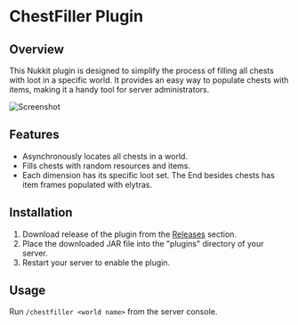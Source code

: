 # ChestFiller Plugin

## Overview

This Nukkit plugin is designed to simplify the process of filling all chests with loot in a specific world. It provides an easy way to populate chests with items, making it a handy tool for server administrators.

![Screenshot](https://github.com/4AK1LLA/ChestFiller/assets/90700933/09d4c017-318f-4156-b3a0-6cc130378a33)

## Features

- Asynchronously locates all chests in a world.
- Fills chests with random resources and items.
- Each dimension has its specific loot set. The End besides chests has item frames populated with elytras.

## Installation

1. Download release of the plugin from the [Releases](https://github.com/4AK1LLA/ChestFiller/releases) section.
2. Place the downloaded JAR file into the "plugins" directory of your server.
3. Restart your server to enable the plugin.

## Usage

Run `/chestfiller <world name>` from the server console.
